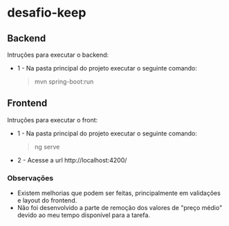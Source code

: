 # desafio-keep

## Backend 
Intruções para executar o backend:
* 1 - Na pasta principal do projeto executar o seguinte comando:
  >mvn spring-boot:run

## Frontend
Intruções para executar o front:
* 1 - Na pasta principal do projeto executar o seguinte comando:
  >ng serve
* 2 - Acesse a url http://localhost:4200/

### Observações
* Existem melhorias que podem ser feitas, principalmente em validações e layout do frontend.
* Não foi desenvolvido a parte de remoção dos valores de "preço médio" devido ao meu tempo disponível para a tarefa.
